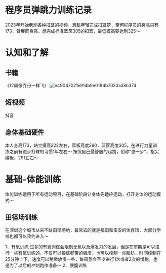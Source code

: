 # 程序员弹跳力训练记录
2023年开始老刷各种扣篮的视频，想趁年轻完成扣篮梦，奈何程序员的身高只有173，臂展同身高，想完成标准篮筐305的扣篮，最低摸高要达到325～
# 认知和了解
## 书籍
《12周像乔丹一样飞》
![e49047021e914b9e0184b7033a38b374](https://github.com/purple-WL/Bounce-training/assets/63894044/f326d6a4-d89a-4ef4-a920-b85c2d238f2c)

## 短视频
抖音
## 身体基础硬件
本人身高173，站立摸高222左右，篮板高度290，篮筐高度305，在进行力量训练之前有跑步打球的习惯1年左右～
按照自己最舒服的起跳，俗称“垫一步”，指尖碰板，291左右～
# 基础-体能训练
体能训练适用于所有运动项目，在基础阶段让身体先适应运动，打开身体的运动模式～
## 田径场训练
在深圳这个城市从来不缺田径场地，最常去的就是福田和宝安的体育馆，大部分学校也都可以预约进入～

1、有氧训练
过多的有氧训练会限制无氧以及爆发力的发展，但是在前期是可以进行一些有氧训练的，不仅可以锻炼韧带的强度，也可以控制一些脂肪，时间控制在25分钟上下，速度可以稍微放慢一些，每周我会至少进行1次或者2次的慢跑，也是为了以后的冲刺跑作准备～
2、腰腹训练
